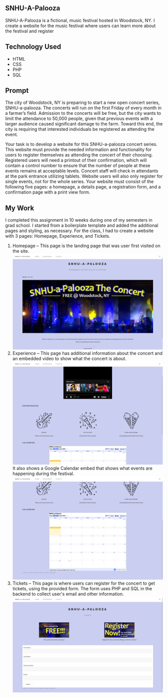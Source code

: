## SNHU-A-Palooza

SNHU-A-Palooza is a fictional, music festival hosted in Woodstock, NY. I create a website for the music festival where users can learn more about the festival and register
## Technology Used

 - HTML 
 - CSS 
 - PHP 
 - SQL

## Prompt
The city of Woodstock, NY is preparing to start a new open concert series, SNHU-a-palooza. The concerts will run on the first Friday of every month in a farmer’s field. Admission to the concerts will be free, but the city wants to limit the attendance to 50,000 people, given that previous events with a larger audience caused significant damage to the farm. Toward this end, the city is requiring that interested individuals be registered as attending the event.

Your task is to develop a website for this SNHU-a-palooza concert series. This website must provide the needed information and functionality for users to register themselves as attending the concert of their choosing. Registered users will need a printout of their confirmation, which will contain a control number to ensure that the number of people at these events remains at acceptable levels. Concert staff will check in attendants at the park entrance utilizing tablets. Website users will also only register for single events, not for the whole series. Your website must consist of the following five pages: a homepage, a details page, a registration form, and a confirmation page with a print view form.

## My Work
I completed this assignment in 10 weeks during one of my semesters in grad school. I started from a boilerplate template and added the additional pages and styling, as necessary. For the class, I had to create a website with 3 pages: Homepage, Experience, and Tickets. 

 1. Homepage – This page is the landing page that was user first visited on the site. 
![Homepage](https://github.com/amonty27/SNHU-a-Palooza/blob/main/SNHU-a-Palozza_Screenshot_%283%29.png)
 3. Experience – This page has additional information about the concert and an embedded video to show what the concert is about. 
 ![Experience Page](https://github.com/amonty27/SNHU-a-Palooza/blob/main/SNHU-a-Palozza_Screenshot_%282%29.png)
It also shows a Google Calendar embed that shows what events are happening during the festival.
 ![Google Calendar Embed](https://github.com/amonty27/SNHU-a-Palooza/blob/main/SNHU-a-Palozza_Screenshot_%281%29.png)
 4. Tickets – This page is where users can register for the concert to get tickets, using the provided form. The form uses PHP and SQL in the backend to collect user's email and other information.
![Tickets Page](https://github.com/amonty27/SNHU-a-Palooza/blob/main/SNHU-a-Palozza_Screenshot_%284%29.png)

